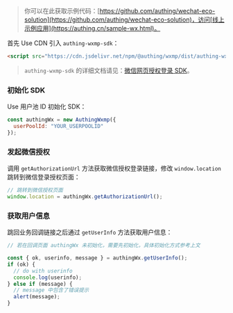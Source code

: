 <IntegrationDetailCard title="开始开发接入">

> 你可以在此获取示例代码：[https://github.com/authing/wechat-eco-solution](https://github.com/authing/wechat-eco-solution)，访问[线上示例应用](https://authing.cn/sample-wx.html)。

首先 Use CDN 引入 `authing-wxmp-sdk`：

```html
<script src="https://cdn.jsdelivr.net/npm/@authing/wxmp/dist/authing-wxmp-sdk.min.js"></script>
```

> `authing-wxmp-sdk` 的详细文档请见：[微信网页授权登录 SDK](/reference/sdk-for-wxmp.md)。

### 初始化 SDK

Use 用户池 ID 初始化 SDK：

```javascript
const authingWx = new AuthingWxmp({
  userPoolId: "YOUR_USERPOOLID"
});
```

### 发起微信授权

调用 `getAuthorizationUrl` 方法获取微信授权登录链接，修改 `window.location` 跳转到微信登录授权页面：

```javascript
// 跳转到微信授权页面
window.location = authingWx.getAuthorizationUrl();
```

### 获取用户信息

跳回业务回调链接之后通过 `getUserInfo` 方法获取用户信息：

```javascript
// 若在回调页面 authingWx 未初始化，需要先初始化，具体初始化方式参考上文

const { ok, userinfo, message } = authingWx.getUserInfo();
if (ok) {
  // do with userinfo
  console.log(userinfo);
} else if (message) {
  // message 中包含了错误提示
  alert(message);
}
```

</IntegrationDetailCard>
